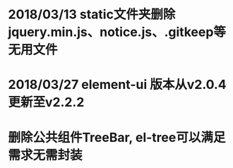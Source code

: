 # 2018/03/13   static文件夹删除jquery.min.js、notice.js、.gitkeep等无用文件
# 2018/03/27   element-ui 版本从v2.0.4更新至v2.2.2
#              删除公共组件TreeBar, el-tree可以满足需求无需封装
